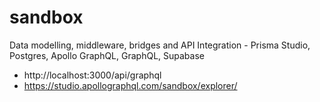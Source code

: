 # sandbox
Data modelling, middleware, bridges and API Integration - Prisma Studio, Postgres, Apollo GraphQL, GraphQL, Supabase

- http://localhost:3000/api/graphql
- https://studio.apollographql.com/sandbox/explorer/
